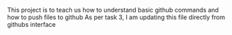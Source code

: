 This project is to teach us how to understand basic github commands and how to push files to github
As per task 3, I am updating this file directly from githubs interface
